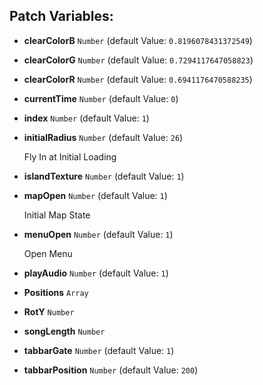 ## Patch Variables:

* __clearColorB__ ```Number``` (default Value: `0.8196078431372549`)
* __clearColorG__ ```Number``` (default Value: `0.7294117647058823`)
* __clearColorR__ ```Number``` (default Value: `0.6941176470588235`)
* __currentTime__ ```Number``` (default Value: `0`)
* __index__ ```Number``` (default Value: `1`)
* __initialRadius__ ```Number``` (default Value: `26`)

  Fly In at Initial Loading

* __islandTexture__ ```Number``` (default Value: `1`)
* __mapOpen__ ```Number``` (default Value: `1`)

  Initial Map State

* __menuOpen__ ```Number``` (default Value: `1`)

  Open Menu

* __playAudio__ ```Number``` (default Value: `1`)
* __Positions__ ```Array```
* __RotY__ ```Number```
* __songLength__ ```Number```
* __tabbarGate__ ```Number``` (default Value: `1`)
* __tabbarPosition__ ```Number``` (default Value: `200`)

